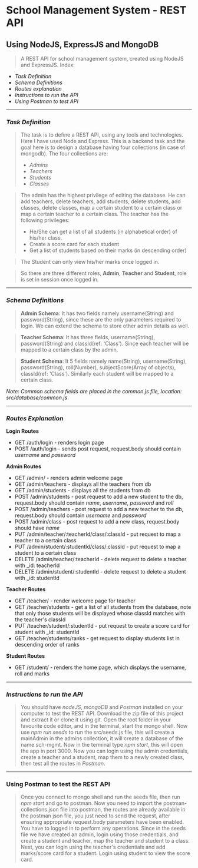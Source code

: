 # School Management System - REST API

## Using NodeJS, ExpressJS and MongoDB

> A REST API for school management system, created using NodeJS and ExpressJS. Index:

-   _Task Definition_
-   _Schema Definitions_
-   _Routes explanation_
-   _Instructions to run the API_
-   _Using Postman to test API_

---

### **_Task Definition_**

> The task is to define a REST API, using any tools and technologies. Here I have used Node and Express. This is a backend task and the goal here is to design a database having four collections (in case of mongodb). The four collections are:
>
> -   _Admins_
> -   _Teachers_
> -   _Students_
> -   _Classes_

> The admin has the highest privilege of editing the database. He can add teachers, delete teachers, add students, delete students, add classes, delete classes, map a certain student to a certain class or map a certain teacher to a certain class.
> The teacher has the following privileges:
>
> -   He/She can get a list of all students (in alphabetical order) of his/her class.
> -   Create a score card for each student
> -   Get a list of students based on their marks (in descending order)

> The Student can only view his/her marks once logged in.

> So there are three different roles, **Admin**, **Teacher** and **Student**, role is set in session once logged in.

---

### **_Schema Definitions_**

> **Admin Schema**: It has two fields namely username(String) and password(String), since these are the only parameters required to login. We can extend the schema to store other admin details as well.

> **Teacher Schema**: It has three fields, username(String), password(String) and classId(ref: 'Class'). Since each teacher will be mapped to a certain class by the admin.

> **Student Schema**: It 5 fields namely name(String), username(String), password(String), roll(Number), subjectScore(Array of objects), classId(ref: 'Class'). Similarly each student will be mapped to a certain class.

_Note: Common schema fields are placed in the common.js file, location: src/database/common.js_

---

### **_Routes Explanation_**

**Login Routes**

-   GET /auth/login - renders login page
-   POST /auth/login - sends post request, request.body should contain _username_ and _password_

**Admin Routes**

-   GET /admin/ - renders admin welcome page
-   GET /admin/teachers - displays all the teachers from db
-   GET /admin/students - displays all the students from db
-   POST /admin/students - post request to add a new student to the db, request.body should contain _name_, _username_, _password_ and _roll_
-   POST /admin/teachers - post request to add a new teacher to the db, request.body should contain _username_ and _password_
-   POST /admin/class - post request to add a new class, request.body should have _name_
-   PUT /admin/teacher/:teacherId/class/:classId - put request to map a teacher to a certain class
-   PUT /admin/student/:studentId/class/:classId - put request to map a student to a certain class
-   DELETE /admin/teacher/:teacherId - delete request to delete a teacher with \_id: teacherId
-   DELETE /admin/student/:studentId - delete request to delete a student with \_id: studentId

**Teacher Routes**

-   GET /teacher/ - render welcome page for teacher
-   GET /teacher/students - get a list of all students from the database, note that only those students will be displayed whose classId matches with the teacher's classId
-   PUT /teacher/student/:studentId - put request to create a score card for student with \_id: studentId
-   GET /teacher/students/ranks - get request to display students list in descending order of ranks

**Student Routes**

-   GET /student/ - renders the home page, which displays the username, roll and marks

---

### **_Instructions to run the API_**

> You should have _nodeJS_, _mongoDB_ and _Postman_ installed on your computer to test the REST API. Download the zip file of this project and extract it or clone it using git. Open the root folder in your favourite code editor, and in the terminal, start the mongo shell. Now use _npm run seeds_ to run the src/seeds.js file, this will create a mainAdmin in the admins collection, it will create a database of the name sch-mgmt. Now in the terminal type _npm start_, this will open the app in port 3000. Now you can login using the admin credentials, create a teacher and a student, map them to a newly created class, then test all the routes in _Postman_.

---

### **Using Postman to test the REST API**

> Once you connect to mongo shell and run the seeds file, then run _npm start_ and go to postman. Now you need to import the postman-collections.json file into postman, the routes are already available in the postman json file, you just need to send the request, after ensuring appropriate request.body parameters have been enabled. You have to logged in to perform any operations. Since in the seeds file we have created an admin, login using those credentials, and create a student and teacher, map the teacher and student to a class. Next, you can login using the teacher's credentials and add marks/score card for a student. Login using student to view the score card.
